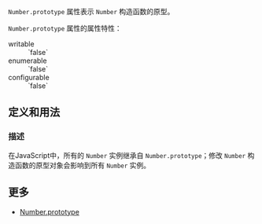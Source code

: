 `Number.prototype` 属性表示 `Number` 构造函数的原型。

`Number.prototype` 属性的属性特性：

<dl class="dl-horizontal">

<dt>writable</dt>

<dd>`false`</dd>

<dt>enumerable</dt>

<dd>`false`</dd>

<dt>configurable</dt>

<dd>`false`</dd>

</dl>

## 定义和用法

### 描述

在JavaScript中，所有的 `Number` 实例继承自 `Number.prototype`；修改 `Number` 构造函数的原型对象会影响到所有 `Number` 实例。

## 更多

*   [Number.prototype](https://developer.mozilla.org/zh-CN/docs/Web/JavaScript/Reference/Global_Objects/Number/prototype)